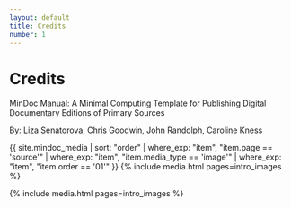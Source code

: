 ```yaml
---
layout: default
title: Credits
number: 1
---
```


# Credits

MinDoc Manual: A Minimal Computing Template for Publishing Digital Documentary Editions of Primary Sources

By: Liza Senatorova, Chris Goodwin, John Randolph, Caroline Kness

{{ site.mindoc_media | sort: "order" | where_exp: "item", "item.page == 'source'" | where_exp: "item", "item.media_type == 'image'" | where_exp: "item", "item.order == '01'" }} {% include media.html pages=intro_images %}

{% include media.html pages=intro_images %} 

